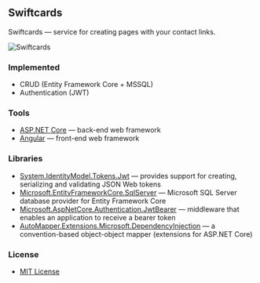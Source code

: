 ## Swiftcards

Swiftcards — service for creating pages with your contact links.

![Swiftcards](https://github.com/moorware/Swiftcards/blob/master/src/Swiftcards.API/wwwroot/demo.gif?raw=true)

### Implemented
* CRUD (Entity Framework Core + MSSQL)
* Authentication (JWT)

### Tools
* [ASP.NET Core](https://dotnet.microsoft.com/apps/aspnet) — back-end web framework
* [Angular](https://angular.io/) — front-end web framework

### Libraries
* [System.IdentityModel.Tokens.Jwt](https://www.nuget.org/packages/System.IdentityModel.Tokens.Jwt/) — provides support for creating, serializing and validating JSON Web tokens
* [Microsoft.EntityFrameworkCore.SqlServer](https://www.nuget.org/packages/Microsoft.EntityFrameworkCore.SqlServer/) — Microsoft SQL Server database provider for Entity Framework Core
* [Microsoft.AspNetCore.Authentication.JwtBearer](https://www.nuget.org/packages/Microsoft.AspNetCore.Authentication.JwtBearer/) — middleware that enables an application to receive a bearer token
* [AutoMapper.Extensions.Microsoft.DependencyInjection](https://www.nuget.org/packages/AutoMapper.Extensions.Microsoft.DependencyInjection/) — a convention-based object-object mapper (extensions for ASP.NET Core)

### License

* [MIT License](https://github.com/moorware/Swiftcards/blob/master/LICENSE)
